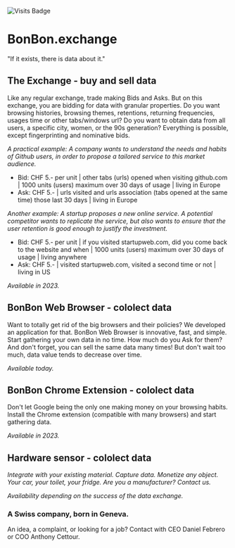 ![Visits Badge](https://badges.pufler.dev/visits/BonBon-exchange/.github)

# BonBon.exchange

"If it exists, there is data about it."

## The Exchange - buy and sell data

Like any regular exchange, trade making Bids and Asks. But on this exchange, you are bidding for data with granular properties. Do you want browsing histories, browsing themes, retentions, returning frequencies, usages time or other tabs/windows url? Do you want to obtain data from all users, a specific city, women, or the 90s generation?
Everything is possible, except fingerprinting and nominative bids.

_A practical example:_
_A company wants to understand the needs and habits of Github users, in order to propose a tailored service to this market audience._
- Bid: CHF 5.- per unit | other tabs (urls) opened when visiting github.com | 1000 units (users) maximum over 30 days of usage | living in Europe
- Ask: CHF 5.- | urls visited and urls association (tabs opened at the same time) those last 30 days | living in Europe



_Another example:_
_A startup proposes a new online service. A potential competitor wants to replicate the service, but also wants to ensure that the user retention is good enough to justify the investment._
- Bid: CHF 5.- per unit | if you visited startupweb.com, did you come back to the website and when | 1000 units (users) maximum over 30 days of usage | living anywhere
- Ask: CHF 5.- | visited startupweb.com, visited a second time or not | living in US

_Available in 2023._

## BonBon Web Browser - cololect data

Want to totally get rid of the big browsers and their policies? We developed an application for that. BonBon Web Browser is innovative, fast, and simple. Start gathering your own data in no time. How much do you Ask for them? And don't forget, you can sell the same data many times! But don't wait too much, data value tends to decrease over time.

_Available today._

## BonBon Chrome Extension - cololect data

Don't let Google being the only one making money on your browsing habits. Install the Chrome extension (compatible with many browsers) and start gathering data.

_Available in 2023._

## Hardware sensor - cololect data

_Integrate with your existing material. Capture data. Monetize any object. Your car, your toilet, your fridge. Are you a manufacturer? Contact us._

_Availability depending on the success of the data exchange._



### A Swiss company, born in Geneva.

An idea, a complaint, or looking for a job? Contact with CEO Daniel Febrero or COO Anthony Cettour. 

